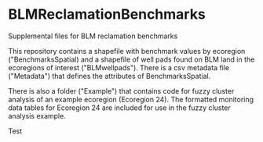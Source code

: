 # BLMReclamationBenchmarks

Supplemental files for BLM reclamation benchmarks

This repository contains a shapefile with benchmark values by ecoregion ("BenchmarksSpatial) and a shapefile of well pads found on BLM land in the ecoregions of interest ("BLMwellpads"). There is a csv metadata file ("Metadata") that defines the attributes of BenchmarksSpatial. 

There is also a folder ("Example") that contains code for fuzzy cluster analysis of an example ecoregion (Ecoregion 24). The formatted monitoring data tables for Ecoregion 24 are included for use in the fuzzy cluster analysis example. 

Test
